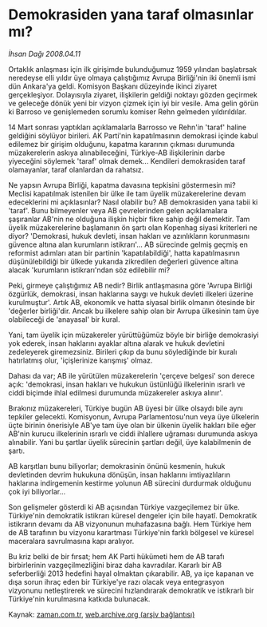 # Demokrasiden yana taraf olmasınlar mı?

*İhsan Dağı 2008.04.11*

<tr><td class="metin" colspan="2" style="padding-top: 20px; padding-left: 5px; padding-right: 10px;">Ortaklık anlaşması için ilk girişimde bulunduğumuz 1959 yılından başlatırsak neredeyse elli yıldır üye olmaya çalıştığımız Avrupa Birliği'nin iki önemli ismi dün Ankara'ya geldi. Komisyon Başkanı düzeyinde ikinci ziyaret gerçekleşiyor. Dolayısıyla ziyaret, ilişkilerin geldiği noktayı gözden geçirmek ve geleceğe dönük yeni bir vizyon çizmek için iyi bir vesile. Ama gelin görün ki Barroso ve genişlemeden sorumlu komiser Rehn gelmeden yıldırıldılar.</td></tr><tr><td class="metin" colspan="2" style="padding-top: 20px; padding-left: 5px; padding-right: 10px;"><p> 14 Mart sonrası yaptıkları açıklamalarla Barrosso ve Rehn'in 'taraf' haline geldiğini söylüyor birileri. AK Parti'nin kapatılmasının demokrasi içinde kabul edilemez bir girişim olduğunu, kapatma kararının çıkması durumunda müzakerelerin askıya alınabileceğini, Türkiye-AB ilişkilerinin darbe yiyeceğini söylemek 'taraf' olmak demek... Kendileri demokrasiden taraf olamayanlar, taraf olanlardan da rahatsız. 
<p> Ne yapsın Avrupa Birliği, kapatma davasına tepkisini göstermesin mi? Meclisi kapatılmak istenilen bir ülke ile tam üyelik müzakerelerine devam edeceklerini mi açıklasınlar? Nasıl olabilir bu? AB demokrasiden yana tabii ki 'taraf'. Bunu bilmeyenler veya AB çevrelerinden gelen açıklamalara şaşıranlar AB'nin ne olduğuna ilişkin hiçbir fikre sahip değil demektir. Tam üyelik müzakerelerine başlamanın ön şartı olan Kopenhag siyasi kriterleri ne diyor? 'Demokrasi, hukuk devleti, insan hakları ve azınlıkların korunmasını güvence altına alan kurumların istikrarı'... AB sürecinde gelmiş geçmiş en reformist adımları atan bir partinin 'kapatılabildiği', hatta kapatılmasının düşünülebildiği bir ülkede yukarıda zikredilen değerleri güvence altına alacak 'kurumların istikrarı'ndan söz edilebilir mi? 
<p> Peki, girmeye çalıştığımız AB nedir? Birlik antlaşmasına göre 'Avrupa Birliği özgürlük, demokrasi, insan haklarına saygı ve hukuk devleti ilkeleri üzerine kurulmuştur'. Artık AB, ekonomik ve hatta siyasal birlik olmanın ötesinde bir 'değerler birliği'dir. Ancak bu ilkelere sahip olan bir Avrupa ülkesinin tam üye olabileceği de 'anayasal' bir kural.
<p> Yani, tam üyelik için müzakereler yürüttüğümüz böyle bir birliğe demokrasiyi yok ederek, insan haklarını ayaklar altına alarak ve hukuk devletini zedeleyerek giremezsiniz. Birileri çıkıp da bunu söylediğinde bir kuralı hatırlatmış olur, 'içişlerinize karışmış' olmaz.
<p> Dahası da var; AB ile yürütülen müzakerelerin 'çerçeve belgesi' son derece açık: 'demokrasi, insan hakları ve hukukun üstünlüğü ilkelerinin ısrarlı ve ciddi biçimde ihlal edilmesi durumunda müzakereler askıya alınır'.
<p> Bırakınız müzakereleri, Türkiye bugün AB üyesi bir ülke olsaydı bile aynı tepkiler gelecekti. Komisyonun, Avrupa Parlamentosu'nun veya üye ülkelerin üçte birinin önerisiyle AB'ye tam üye olan bir ülkenin üyelik hakları bile eğer AB'nin kurucu ilkelerinin ısrarlı ve ciddi ihlallere uğraması durumunda askıya alınabilir. Yani bu şartlar üyelik sürecinin şartları değil, üye kalabilmenin de şartı. 
<p> AB karşıtları bunu biliyorlar; demokrasinin önünü kesmenin, hukuk devletinden devrim hukukuna dönüşün, insan haklarını imtiyazlıların haklarına indirgemenin kestirme yolunun AB sürecini durdurmak olduğunu çok iyi biliyorlar...
<p> Son gelişmeler gösterdi ki AB açısından Türkiye vazgeçilemez bir ülke. Türkiye'nin demokratik istikrarı küresel dengeler için bile hayatî. Demokratik istikrarın devamı da AB vizyonunun muhafazasına bağlı. Hem Türkiye hem de AB tarafının bu vizyonu karartması Türkiye'nin farklı bölgesel ve küresel maceralara savrulmasına kapı aralıyor.
<p> Bu kriz belki de bir fırsat; hem AK Parti hükümeti hem de AB tarafı birbirlerinin vazgeçilmezliğini biraz daha kavradılar. Kararlı bir AB seferberliği 2013 hedefini hayal olmaktan çıkarabilir. AB, ya içe kapanan ve dışa sorun ihraç eden bir Türkiye'ye razı olacak veya entegrasyon vizyonunu netleştirerek ve sürecini hızlandırarak demokratik ve istikrarlı bir Türkiye'nin kurulmasına katkıda bulunacak.<br/></p></p></p></p></p></p></p></p></p></td></tr>

Kaynak: [zaman.com.tr](http://zaman.com.tr/yazar.do?yazino=675892), [web.archive.org (arşiv bağlantısı)](http://web.archive.org/web/20080715181917/http://www.zaman.com.tr:80/yazar.do?yazino=675892)

